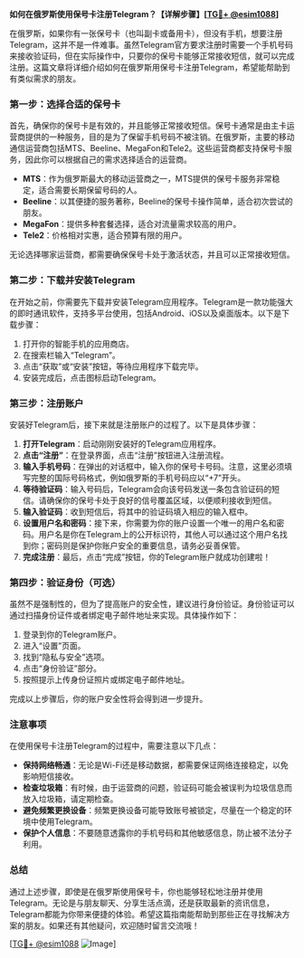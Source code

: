 **如何在俄罗斯使用保号卡注册Telegram？【详解步骤】[[TG💪+ @esim1088](https://t.me/s/esim1088)]**

在俄罗斯，如果你有一张保号卡（也叫副卡或备用卡），但没有手机，想要注册Telegram，这并不是一件难事。虽然Telegram官方要求注册时需要一个手机号码来接收验证码，但在实际操作中，只要你的保号卡能够正常接收短信，就可以完成注册。这篇文章将详细介绍如何在俄罗斯用保号卡注册Telegram，希望能帮助到有类似需求的朋友。

### 第一步：选择合适的保号卡

首先，确保你的保号卡是有效的，并且能够正常接收短信。保号卡通常是由主卡运营商提供的一种服务，目的是为了保留手机号码不被注销。在俄罗斯，主要的移动通信运营商包括MTS、Beeline、MegaFon和Tele2。这些运营商都支持保号卡服务，因此你可以根据自己的需求选择适合的运营商。

- **MTS**：作为俄罗斯最大的移动运营商之一，MTS提供的保号卡服务非常稳定，适合需要长期保留号码的人。
- **Beeline**：以其便捷的服务著称，Beeline的保号卡操作简单，适合初次尝试的朋友。
- **MegaFon**：提供多种套餐选择，适合对流量需求较高的用户。
- **Tele2**：价格相对实惠，适合预算有限的用户。

无论选择哪家运营商，都需要确保保号卡处于激活状态，并且可以正常接收短信。

### 第二步：下载并安装Telegram

在开始之前，你需要先下载并安装Telegram应用程序。Telegram是一款功能强大的即时通讯软件，支持多平台使用，包括Android、iOS以及桌面版本。以下是下载步骤：

1. 打开你的智能手机的应用商店。
2. 在搜索栏输入“Telegram”。
3. 点击“获取”或“安装”按钮，等待应用程序下载完毕。
4. 安装完成后，点击图标启动Telegram。

### 第三步：注册账户

安装好Telegram后，接下来就是注册账户的过程了。以下是具体步骤：

1. **打开Telegram**：启动刚刚安装好的Telegram应用程序。
2. **点击“注册”**：在登录界面，点击“注册”按钮进入注册流程。
3. **输入手机号码**：在弹出的对话框中，输入你的保号卡号码。注意，这里必须填写完整的国际号码格式，例如俄罗斯的手机号码应以“+7”开头。
4. **等待验证码**：输入号码后，Telegram会向该号码发送一条包含验证码的短信。请确保你的保号卡处于良好的信号覆盖区域，以便顺利接收到短信。
5. **输入验证码**：收到短信后，将其中的验证码填入相应的输入框中。
6. **设置用户名和密码**：接下来，你需要为你的账户设置一个唯一的用户名和密码。用户名是你在Telegram上的公开标识符，其他人可以通过这个用户名找到你；密码则是保护你账户安全的重要信息，请务必妥善保管。
7. **完成注册**：最后，点击“完成”按钮，你的Telegram账户就成功创建啦！

### 第四步：验证身份（可选）

虽然不是强制性的，但为了提高账户的安全性，建议进行身份验证。身份验证可以通过扫描身份证件或者绑定电子邮件地址来实现。具体操作如下：

1. 登录到你的Telegram账户。
2. 进入“设置”页面。
3. 找到“隐私与安全”选项。
4. 点击“身份验证”部分。
5. 按照提示上传身份证照片或绑定电子邮件地址。

完成以上步骤后，你的账户安全性将会得到进一步提升。

### 注意事项

在使用保号卡注册Telegram的过程中，需要注意以下几点：

- **保持网络畅通**：无论是Wi-Fi还是移动数据，都需要保证网络连接稳定，以免影响短信接收。
- **检查垃圾箱**：有时候，由于运营商的问题，验证码可能会被误判为垃圾信息而放入垃圾箱，请定期检查。
- **避免频繁更换设备**：频繁更换设备可能导致账号被锁定，尽量在一个稳定的环境中使用Telegram。
- **保护个人信息**：不要随意透露你的手机号码和其他敏感信息，防止被不法分子利用。

### 总结

通过上述步骤，即使是在俄罗斯使用保号卡，你也能够轻松地注册并使用Telegram。无论是与朋友聊天、分享生活点滴，还是获取最新的资讯信息，Telegram都能为你带来便捷的体验。希望这篇指南能帮助到那些正在寻找解决方案的朋友。如果还有其他疑问，欢迎随时留言交流哦！

[[TG💪+ @esim1088](https://t.me/s/esim1088) ![Image](https://i.postimg.cc/4NQfJmqS/Snipaste-2025-05-13-00-14-12.png)]
